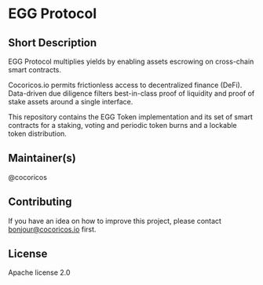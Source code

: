 # EGG Protocol 

## Short Description

EGG Protocol multiplies yields by enabling assets escrowing on cross-chain smart contracts.

Cocoricos.io permits frictionless access to decentralized finance (DeFi). Data-driven due diligence filters best-in-class proof of liquidity and proof of stake assets around a single interface.

This repository contains the EGG Token implementation and its set of smart contracts for a staking, voting and periodic token burns and a lockable token distribution.

## Maintainer(s)

@cocoricos

## Contributing

If you have an idea on how to improve this project, please contact bonjour@cocoricos.io first.

## License

Apache license 2.0
